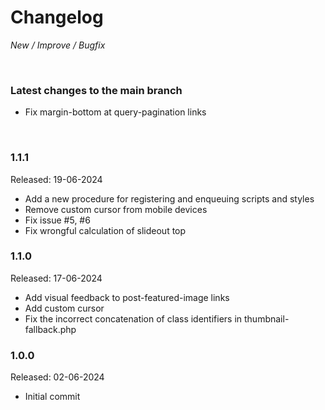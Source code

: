 # Changelog

_New / Improve / Bugfix_

<br>

### Latest changes to the main branch

- Fix margin-bottom at query-pagination links

<br>

### 1.1.1
Released: 19-06-2024

- Add a new procedure for registering and enqueuing scripts and styles
- Remove custom cursor from mobile devices
- Fix issue #5, #6
- Fix wrongful calculation of slideout top


### 1.1.0
Released: 17-06-2024

- Add visual feedback to post-featured-image links
- Add custom cursor
- Fix the incorrect concatenation of class identifiers in thumbnail-fallback.php


### 1.0.0
Released: 02-06-2024


- Initial commit
